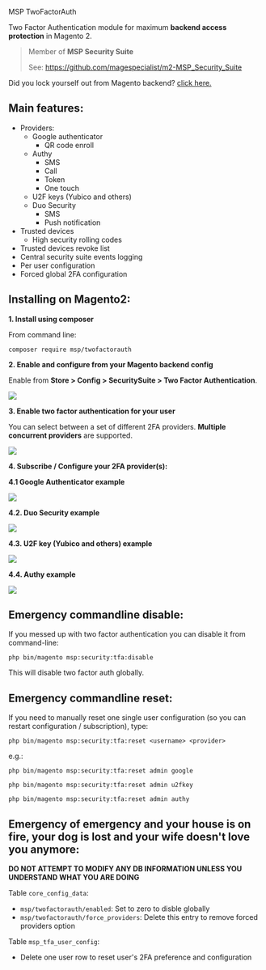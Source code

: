 MSP TwoFactorAuth

Two Factor Authentication module for maximum **backend access protection** in Magento 2.

> Member of **MSP Security Suite**
>
> See: https://github.com/magespecialist/m2-MSP_Security_Suite

Did you lock yourself out from Magento backend? <a href="https://github.com/magespecialist/m2-MSP_TwoFactorAuth#emergency-commandline-disable">click here.</a>

## Main features:

* Providers:
    * Google authenticator
        * QR code enroll
    * Authy
        * SMS
        * Call
        * Token
        * One touch
    * U2F keys (Yubico and others)
    * Duo Security
        * SMS
        * Push notification
* Trusted devices
    * High security rolling codes
* Trusted devices revoke list
* Central security suite events logging
* Per user configuration
* Forced global 2FA configuration

## Installing on Magento2:

**1. Install using composer**

From command line: 

`composer require msp/twofactorauth`

**2. Enable and configure from your Magento backend config**

Enable from **Store > Config > SecuritySuite > Two Factor Authentication**.

<img src="https://raw.githubusercontent.com/magespecialist/m2-MSP_TwoFactorAuth/master/screenshots/config.png" />

**3. Enable two factor authentication for your user**

You can select between a set of different 2FA providers. **Multiple concurrent providers** are supported.

<img src="https://raw.githubusercontent.com/magespecialist/m2-MSP_TwoFactorAuth/master/screenshots/user_tfa.png" />

**4. Subscribe / Configure your 2FA provider(s):**

**4.1 Google Authenticator example**

<img src="https://raw.githubusercontent.com/magespecialist/m2-MSP_TwoFactorAuth/master/screenshots/google_qr.png" />

**4.2. Duo Security example**

<img src="https://raw.githubusercontent.com/magespecialist/m2-MSP_TwoFactorAuth/master/screenshots/duo_auth.png" />

**4.3. U2F key (Yubico and others) example**

<img src="https://raw.githubusercontent.com/magespecialist/m2-MSP_TwoFactorAuth/master/screenshots/u2f_auth.png" />

**4.4. Authy example**

<img src="https://raw.githubusercontent.com/magespecialist/m2-MSP_TwoFactorAuth/master/screenshots/authy_auth.png" />

## Emergency commandline disable:

If you messed up with two factor authentication you can disable it from command-line:

`php bin/magento msp:security:tfa:disable`

This will disable two factor auth globally.

## Emergency commandline reset:

If you need to manually reset one single user configuration (so you can restart configuration / subscription), type:
 
`php bin/magento msp:security:tfa:reset <username> <provider>`

e.g.:

`php bin/magento msp:security:tfa:reset admin google`

`php bin/magento msp:security:tfa:reset admin u2fkey`

`php bin/magento msp:security:tfa:reset admin authy`

## Emergency of emergency and your house is on fire, your dog is lost and your wife doesn't love you anymore:

**DO NOT ATTEMPT TO MODIFY ANY DB INFORMATION UNLESS YOU UNDERSTAND WHAT YOU ARE DOING**

Table `core_config_data`:
* `msp/twofactorauth/enabled`: Set to zero to disble globally
* `msp/twofactorauth/force_providers`: Delete this entry to remove forced providers option

Table `msp_tfa_user_config`:
* Delete one user row to reset user's 2FA preference and configuration

